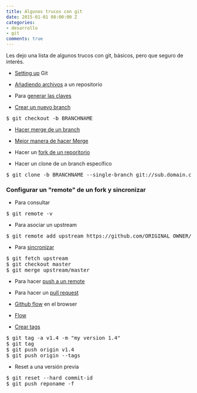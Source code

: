 ```yaml
---
title: Algunos trucos con git
date: 2015-01-01 08:00:00 Z
categories:
- desarrollo
- git
comments: true
---
```


Les dejo una lista de algunos trucos con git, básicos, pero que seguro de interés.

- [Setting up][1] Git

- [Añadiendo archivos][2] a un repositorio

- Para [generar las claves][3]

- [Crear un nuevo branch][4]

<pre>
$ git checkout -b BRANCHNAME
</pre>

- [Hacer merge de un branch][13]

- [Mejor manera de hacer Merge][14]

- Hacer un [fork de un reporitorio][5]

- Hacer un clone de un branch específico

<pre>
$ git clone -b BRANCHNAME --single-branch git://sub.domain.com/repo.git
</pre>

### Configurar un "remote" de un fork y sincronizar

- Para consultar

<pre>
$ git remote -v
</pre>

- Para asociar un upstream

<pre>
$ git remote add upstream https://github.com/ORIGINAL_OWNER/ORIGINAL_REPOSITORY.git
</pre>

- Para [sincronizar][6]

<pre>
$ git fetch upstream
$ git checkout master
$ git merge upstream/master
</pre>

- Para hacer [push a un remote][7]

- Para hacer un [pull request][8]

- [Github flow][10] en el browser

- [Flow][11]

- [Crear tags][12]

<pre>
$ git tag -a v1.4 -m "my version 1.4"
$ git tag
$ git push origin v1.4
$ git push origin --tags
</pre>

- Reset a una versión previa

<pre>
$ git reset --hard commit-id
$ git push reponame -f
</pre>

[1]: https://help.github.com/articles/set-up-git/ "Set up git"
[2]: https://help.github.com/articles/adding-a-file-to-a-repository-from-the-command-line/ "Add files"
[3]: https://help.github.com/articles/generating-ssh-keys/ "Generating ssh-keys"
[4]: https://help.github.com/articles/creating-and-deleting-branches-within-your-repository/ "Create a branch"
[5]: https://help.github.com/articles/fork-a-repo/ "Forking a repo"
[6]: https://help.github.com/articles/syncing-a-fork/ "Syncing a fork"
[7]: https://help.github.com/articles/pushing-to-a-remote/ "Pushing to a remote"
[8]: https://help.github.com/articles/using-pull-requests/ "Pull Request"
[9]: https://help.github.com/articles/which-remote-url-should-i-use/ "Remote url to use"
[10]: https://help.github.com/articles/github-flow-in-the-browser/ "Github flow in the browser"
[11]: https://guides.github.com/introduction/flow/ "Flow"
[12]: https://git-scm.com/book/en/v2/Git-Basics-Tagging "Tags"
[13]: https://git-scm.com/book/en/v2/Git-Branching-Basic-Branching-and-Merging "Merging a branch"
[14]: http://stackoverflow.com/questions/5601931/best-and-safest-way-to-merge-a-git-branch-into-master "Best way to merge"
